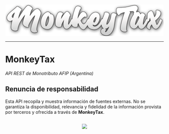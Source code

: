 <p align="center">
  <img src="/assets/logo-title.png" width="600px">
</p>

*** 

# MonkeyTax
<i>API REST de Monotributo AFIP (Argentina)</i>  

## Renuncia de responsabilidad
Esta API recopila y muestra información de fuentes externas. No se garantiza la disponibilidad, relevancia y fidelidad de la información provista por terceros y ofrecida a través de **MonkeyTax**.

## 
<p align="center">
  <img src="http://ForTheBadge.com/images/badges/built-with-love.svg">
</p>
